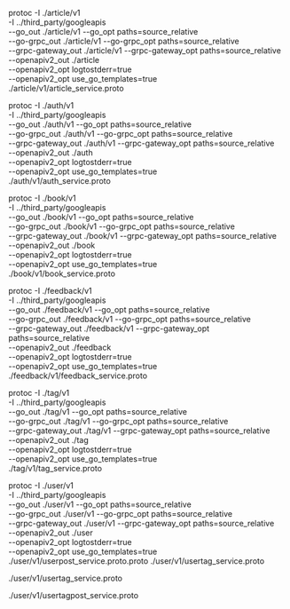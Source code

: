 protoc -I ./article/v1 \
-I ../third_party/googleapis \
--go_out ./article/v1 --go_opt paths=source_relative \
--go-grpc_out ./article/v1 --go-grpc_opt paths=source_relative \
--grpc-gateway_out ./article/v1 --grpc-gateway_opt paths=source_relative \
--openapiv2_out ./article \
--openapiv2_opt logtostderr=true \
--openapiv2_opt use_go_templates=true \
./article/v1/article_service.proto

protoc -I ./auth/v1 \
-I ../third_party/googleapis \
--go_out ./auth/v1 --go_opt paths=source_relative \
--go-grpc_out ./auth/v1 --go-grpc_opt paths=source_relative \
--grpc-gateway_out ./auth/v1 --grpc-gateway_opt paths=source_relative \
--openapiv2_out ./auth \
--openapiv2_opt logtostderr=true \
--openapiv2_opt use_go_templates=true \
./auth/v1/auth_service.proto

protoc -I ./book/v1 \
-I ../third_party/googleapis \
--go_out ./book/v1 --go_opt paths=source_relative \
--go-grpc_out ./book/v1 --go-grpc_opt paths=source_relative \
--grpc-gateway_out ./book/v1 --grpc-gateway_opt paths=source_relative \
--openapiv2_out ./book \
--openapiv2_opt logtostderr=true \
--openapiv2_opt use_go_templates=true \
./book/v1/book_service.proto

protoc -I ./feedback/v1 \
-I ../third_party/googleapis \
--go_out ./feedback/v1 --go_opt paths=source_relative \
--go-grpc_out ./feedback/v1 --go-grpc_opt paths=source_relative \
--grpc-gateway_out ./feedback/v1 --grpc-gateway_opt paths=source_relative \
--openapiv2_out ./feedback \
--openapiv2_opt logtostderr=true \
--openapiv2_opt use_go_templates=true \
./feedback/v1/feedback_service.proto

protoc -I ./tag/v1 \
-I ../third_party/googleapis \
--go_out ./tag/v1 --go_opt paths=source_relative \
--go-grpc_out ./tag/v1 --go-grpc_opt paths=source_relative \
--grpc-gateway_out ./tag/v1 --grpc-gateway_opt paths=source_relative \
--openapiv2_out ./tag \
--openapiv2_opt logtostderr=true \
--openapiv2_opt use_go_templates=true \
./tag/v1/tag_service.proto


protoc -I ./user/v1 \
-I ../third_party/googleapis \
--go_out ./user/v1 --go_opt paths=source_relative \
--go-grpc_out ./user/v1 --go-grpc_opt paths=source_relative \
--grpc-gateway_out ./user/v1 --grpc-gateway_opt paths=source_relative \
--openapiv2_out ./user \
--openapiv2_opt logtostderr=true \
--openapiv2_opt use_go_templates=true \
./user/v1/userpost_service.proto.proto ./user/v1/usertag_service.proto

./user/v1/usertag_service.proto

./user/v1/usertagpost_service.proto